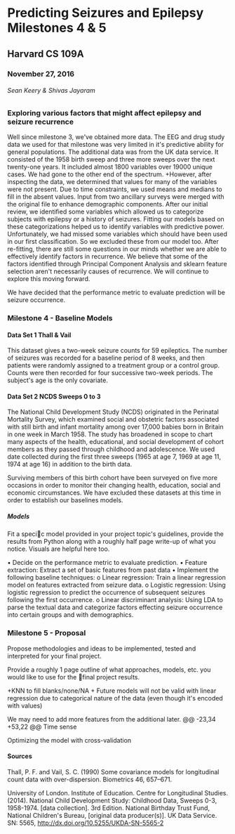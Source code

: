 # Predicting Seizures and Epilepsy Milestones 4 & 5

## Harvard CS 109A

### November 27, 2016

###### Sean Keery & Shivas Jayaram


### Exploring various factors that might affect epilepsy and seizure recurrence

Well since milestone 3, we've obtained more data.  The  EEG and drug study data we used for that milestone was very limited in it's predictive ability for general populations.  The additional data was from the UK data service.  It consisted of the 1958 birth sweep and three more sweeps over the next twenty-one years.  It included almost 1800 variables over 19000 unique cases.  We had gone to the other end of the spectrum.
+However, after inspecting the data, we determined that values for many of the variables were not present.  Due to time constraints, we used means and medians to fill in the absent values.  Input from two ancillary surveys were merged with the original file to enhance demographic components.
After our initial review, we identified some variables which allowed us to categorize subjects with epilepsy or a history of seizures.  Fitting our models based on these categorizations helped us to identify variables with predictive power.  Unfortunately, we had missed some variables which should have been used in our first classification.  So we excluded these from our model too.  After re-fitting, there are still some questions in our minds whether we are able to effectively identify factors in recurrence.  We believe that some of the factors identified through Principal Component Analysis and sklearn feature selection aren't necessarily causes of recurrence.  We will continue to explore this moving forward.

We have decided that the performance metric to evaluate prediction will be seizure occurrence.

### Milestone 4 - Baseline Models

#### Data Set 1 Thall & Vail

This dataset gives a two-week seizure counts for 59 epileptics. The number of seizures was recorded for a baseline period of 8 weeks, and then patients were randomly assigned to a treatment group or a control group. Counts were then recorded for four successive two-week periods. The subject's age is the only covariate.

#### Data Set 2 NCDS Sweeps 0 to 3

The National Child Development Study (NCDS) originated in the Perinatal Mortality Survey, which examined social and obstetric factors associated with still birth and infant mortality among over 17,000 babies born in Britain in one week in March 1958.  The study has broadened in scope to chart many aspects of the health, educational, and social development of cohort members as they passed through childhood and adolescence. We used date collected during the first three sweeps (1965 at age 7, 1969 at age 11, 1974 at age 16) in addition to the birth data.

Surviving members of this birth cohort have been surveyed on five more occasions in order to monitor their changing health, education, social and economic circumstances.  We have excluded these datasets at this time in order to establish our baselines models.

##### Models
Fit a specic model provided in your
project topic's guidelines, provide the results from Python along with a roughly half page
write-up of what you notice. Visuals are helpful here too.

• Decide on the performance metric to evaluate prediction.
• Feature extraction: Extract a set of basic features from past data
• Implement the following baseline techniques:
o Linear regression: Train a linear regression model on features extracted from seizure data.
o Logistic regression: Using logistic regression to predict the occurrence of subsequent seizures following the first occurrence.
o Linear discriminant analysis: Using LDA to parse the textual data and categorize factors effecting seizure occurrence into certain groups and with demographics.


### Milestone 5 - Proposal

Propose methodologies and ideas to be implemented, tested and interpreted for your final project.

Provide a roughly 1 page
outline of what approaches, models, etc. you would like to use for the final project results.

+KNN to fill blanks/none/NA
+
 Future models will not be valid with linear regression due to categorical nature of the data (even though it's encoded with values)

 We may need to add more features from the additional later.
@@ -23,34 +53,22 @@ Time sense

 Optimizing the model with cross-validation


#### Sources

Thall, P. F. and Vail, S. C. (1990) Some covariance models for longitudinal count data with over-dispersion. Biometrics 46, 657–671.

University of London. Institute of Education. Centre for Longitudinal Studies. (2014). National Child Development Study: Childhood Data, Sweeps 0-3, 1958-1974. [data collection]. 3rd Edition. National Birthday Trust Fund, National Children's Bureau, [original data producer(s)]. UK Data Service. SN: 5565, http://dx.doi.org/10.5255/UKDA-SN-5565-2
